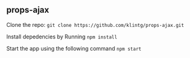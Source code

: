 ## props-ajax

Clone the repo: `git clone https://github.com/klintg/props-ajax.git`

Install depedencies by Running `npm install`

Start the app using the following command `npm start`
